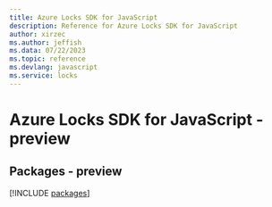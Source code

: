 ```yaml
---
title: Azure Locks SDK for JavaScript
description: Reference for Azure Locks SDK for JavaScript
author: xirzec
ms.author: jeffish
ms.data: 07/22/2023
ms.topic: reference
ms.devlang: javascript
ms.service: locks
---
```

# Azure Locks SDK for JavaScript - preview
## Packages - preview
[!INCLUDE [packages](locks-index.md)]